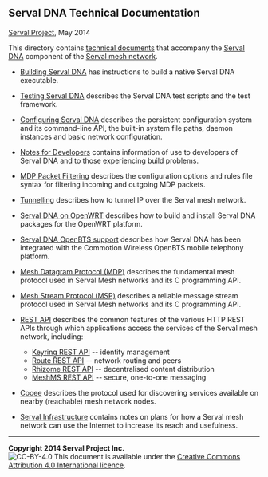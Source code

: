 Serval DNA Technical Documentation
----------------------------------
[Serval Project][], May 2014

This directory contains [technical documents][] that accompany the [Serval
DNA][] component of the [Serval mesh network][].

 * [Building Serval DNA](../INSTALL.md) has instructions to build a native
   Serval DNA executable.

 * [Testing Serval DNA](./Testing.md) describes the Serval DNA test scripts and
   the test framework.

 * [Configuring Serval DNA](./Servald-Configuration.md) describes the
   persistent configuration system and its command-line API, the built-in
   system file paths, daemon instances and basic network configuration.

 * [Notes for Developers](./Development.md) contains information of use to
   developers of Serval DNA and to those experiencing build problems.

 * [MDP Packet Filtering](./Mesh-Packet-Filtering.md) describes the
   configuration options and rules file syntax for filtering incoming and
   outgoing MDP packets.

 * [Tunnelling](./Tunnelling.md) describes how to tunnel IP over the Serval
   mesh network.

 * [Serval DNA on OpenWRT](./OpenWRT.md) describes how to build and install
   Serval DNA packages for the OpenWRT platform.

 * [Serval DNA OpenBTS support](./OpenBTS.md) describes how Serval DNA has been
   integrated with the Commotion Wireless OpenBTS mobile telephony platform.

 * [Mesh Datagram Protocol (MDP)](./Mesh-Datagram-Protocol.md) describes the
   fundamental mesh protocol used in Serval Mesh networks and its C programming
   API.

 * [Mesh Stream Protocol (MSP)](./Mesh-Stream-Protocol.md) describes a reliable
   message stream protocol used in Serval Mesh networks and its C programming
   API.

 * [REST API](./REST-API.md) describes the common features of the various HTTP
   REST APIs through which applications access the services of the Serval mesh
   network, including:
    * [Keyring REST API](./REST-API-Keyring.md) -- identity management
    * [Route REST API](./REST-API-Route.md) -- network routing and peers
    * [Rhizome REST API](./REST-API-Rhizome.md) -- decentralised content distribution
    * [MeshMS REST API](./REST-API-MeshMS.md) -- secure, one-to-one messaging

 * [Cooee](./Cooee.md) describes the protocol used for discovering services
   available on nearby (reachable) mesh network nodes.

 * [Serval Infrastructure](./Serval-Infrastructure.md) contains notes on plans
   for how a Serval mesh network can use the Internet to increase its reach and
   usefulness.

-----
**Copyright 2014 Serval Project Inc.**  
![CC-BY-4.0](./cc-by-4.0.png)
This document is available under the [Creative Commons Attribution 4.0 International licence][CC BY 4.0].


[Serval Project]: http://www.servalproject.org/
[Serval DNA]: http://developer.servalproject.org/dokuwiki/doku.php?id=content:servaldna:
[Serval mesh network]: http://developer.servalproject.org/dokuwiki/doku.php?id=content:tech:mesh_network
[technical documents]: http://developer.servalproject.org/dokuwiki/doku.php?id=content:dev:techdoc
[CC BY 4.0]: ../LICENSE-DOCUMENTATION.md
